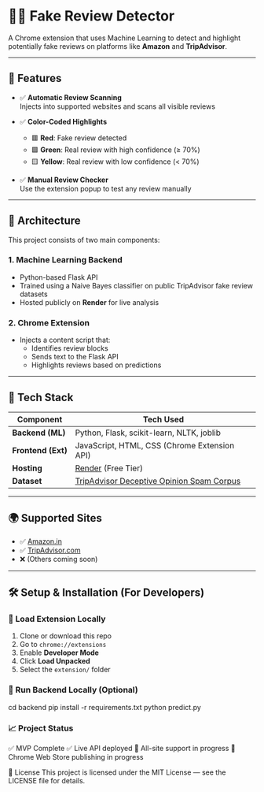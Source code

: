 # 🕵️‍♂️ Fake Review Detector

A Chrome extension that uses Machine Learning to detect and highlight potentially fake reviews on platforms like **Amazon** and **TripAdvisor**.

---

## 🚀 Features

- ✅ **Automatic Review Scanning**  
  Injects into supported websites and scans all visible reviews

- ✅ **Color-Coded Highlights**
  - 🟥 **Red**: Fake review detected
  - 🟩 **Green**: Real review with high confidence (≥ 70%)
  - 🟨 **Yellow**: Real review with low confidence (< 70%)

- ✅ **Manual Review Checker**  
  Use the extension popup to test any review manually

---

## 🧠 Architecture

This project consists of two main components:

### 1. Machine Learning Backend
- Python-based Flask API
- Trained using a Naive Bayes classifier on public TripAdvisor fake review datasets
- Hosted publicly on **Render** for live analysis

### 2. Chrome Extension
- Injects a content script that:
  - Identifies review blocks
  - Sends text to the Flask API
  - Highlights reviews based on predictions

---

## 🔧 Tech Stack

| Component        | Tech Used                     |
|------------------|-------------------------------|
| **Backend (ML)** | Python, Flask, scikit-learn, NLTK, joblib |
| **Frontend (Ext)** | JavaScript, HTML, CSS (Chrome Extension API) |
| **Hosting**      | [Render](https://render.com) (Free Tier) |
| **Dataset**      | [TripAdvisor Deceptive Opinion Spam Corpus](https://myleott.com/op_spam/) |

---

## 🌍 Supported Sites

- ✅ [Amazon.in](https://www.amazon.in/)
- ✅ [TripAdvisor.com](https://www.tripadvisor.com/)
- ❌ (Others coming soon)

---

## 🛠️ Setup & Installation (For Developers)

### 🧩 Load Extension Locally

1. Clone or download this repo
2. Go to `chrome://extensions`
3. Enable **Developer Mode**
4. Click **Load Unpacked**
5. Select the `extension/` folder

### 🧪 Run Backend Locally (Optional)
cd backend
pip install -r requirements.txt
python predict.py


### 📈 Project Status
✅ MVP Complete
✅ Live API deployed
🚧 All-site support in progress
🚧 Chrome Web Store publishing in progress

📄 License
This project is licensed under the MIT License — see the LICENSE file for details.
